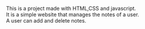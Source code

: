 This is a project made with HTML,CSS and javascript.<br>
It is a simple website that manages the notes of a user.<br>
A user can add and delete notes.